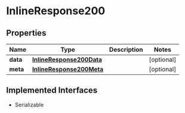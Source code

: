 

# InlineResponse200


## Properties

Name | Type | Description | Notes
------------ | ------------- | ------------- | -------------
**data** | [**InlineResponse200Data**](InlineResponse200Data.md) |  |  [optional]
**meta** | [**InlineResponse200Meta**](InlineResponse200Meta.md) |  |  [optional]


## Implemented Interfaces

* Serializable


